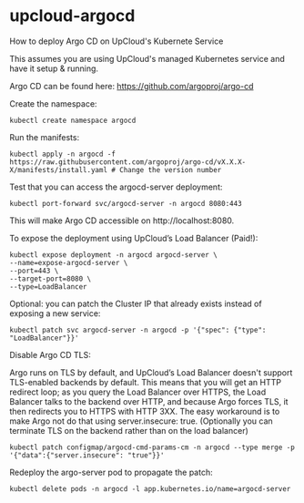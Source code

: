 # upcloud-argocd
How to deploy Argo CD on UpCloud's Kubernete Service

This assumes you are using UpCloud's managed Kubernetes service and have it setup & running.

Argo CD can be found here: https://github.com/argoproj/argo-cd

Create the namespace:
```
kubectl create namespace argocd
```


Run the manifests:
```
kubectl apply -n argocd -f https://raw.githubusercontent.com/argoproj/argo-cd/vX.X.X-X/manifests/install.yaml # Change the version number
```


Test that you can access the argocd-server deployment:
```
kubectl port-forward svc/argocd-server -n argocd 8080:443
```

This will make Argo CD accessible on http://localhost:8080.


To expose the deployment using UpCloud’s Load Balancer (Paid!):
```
kubectl expose deployment -n argocd argocd-server \
--name=expose-argocd-server \
--port=443 \
--target-port=8080 \
--type=LoadBalancer
```


Optional: you can patch the Cluster IP that already exists instead of exposing a new service:
```
kubectl patch svc argocd-server -n argocd -p '{"spec": {"type": "LoadBalancer"}}'
```


Disable Argo CD TLS:

Argo runs on TLS by default, and UpCloud’s Load Balancer doesn't support TLS-enabled backends by default. This means that you will get an HTTP redirect loop; as you query the Load Balancer over HTTPS, the Load Balancer talks to the backend over HTTP, and because Argo forces TLS, it then redirects you to HTTPS with HTTP 3XX. The easy workaround is to make Argo not do that using server.insecure: true. (Optionally you can terminate TLS on the backend rather than on the load balancer)
```
kubectl patch configmap/argocd-cmd-params-cm -n argocd --type merge -p '{"data":{"server.insecure": "true"}}'
```


Redeploy the argo-server pod to propagate the patch:
```
kubectl delete pods -n argocd -l app.kubernetes.io/name=argocd-server
```
